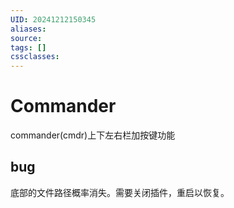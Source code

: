 ```yaml
---
UID: 20241212150345
aliases: 
source: 
tags: []
cssclasses:
---
```

# Commander
commander(cmdr)上下左右栏加按键功能

## bug
底部的文件路径概率消失。需要关闭插件，重启以恢复。